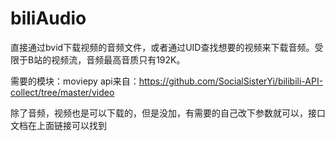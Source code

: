 # biliAudio
直接通过bvid下载视频的音频文件，或者通过UID查找想要的视频来下载音频。受限于B站的视频流，音频最高音质只有192K。

需要的模块：moviepy
api来自：https://github.com/SocialSisterYi/bilibili-API-collect/tree/master/video

除了音频，视频也是可以下载的，但是没加，有需要的自己改下参数就可以，接口文档在上面链接可以找到
